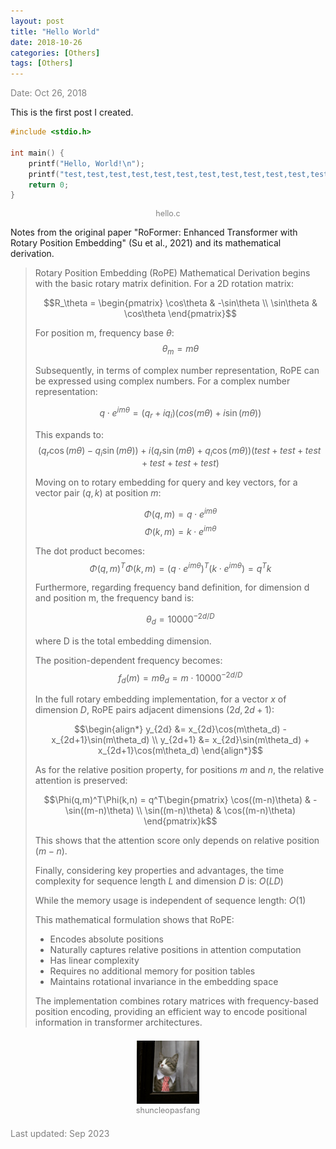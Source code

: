 ```yaml
---
layout: post
title: "Hello World"
date: 2018-10-26
categories: [Others]
tags: [Others]
---
```


<span style="color: gray;">Date: Oct 26, 2018</span>

This is the first post I created.

```c
#include <stdio.h>

int main() {
    printf("Hello, World!\n");
    printf("test,test,test,test,test,test,test,test,test,test,test,test,test,test,test,test,test,test,test,test!\n");
    return 0;
}
```
<span style="color: gray; font-size: 0.9em; max-width: 64%; margin-left: auto; margin-right: auto; line-height: 1.2em; display: block; text-align: center;">hello.c</span>

Notes from the original paper "RoFormer: Enhanced Transformer with Rotary Position Embedding" (Su et al., 2021) and its mathematical derivation.

> Rotary Position Embedding (RoPE) Mathematical Derivation begins with the basic rotary matrix definition. For a 2D rotation matrix:
>
> $$R_\theta = \begin{pmatrix} 
> \cos\theta & -\sin\theta \\
> \sin\theta & \cos\theta
> \end{pmatrix}$$
>
> For position m, frequency base $\theta$:
> $$\theta_m = m\theta$$
>
> Subsequently, in terms of complex number representation, RoPE can be expressed using complex numbers. For a complex number representation:
>
> $$q\cdot e^{im\theta} = (q_r + iq_i)(cos(m\theta) + i\sin(m\theta))$$
>
> This expands to:
> $$(q_r\cos(m\theta) - q_i\sin(m\theta)) + i(q_r\sin(m\theta) + q_i\cos(m\theta))(test+test+test+test+test+test)$$
>
> Moving on to rotary embedding for query and key vectors, for a vector pair $(q, k)$ at position $m$:
>
> $$\Phi(q, m) = q \cdot e^{im\theta}$$
> $$\Phi(k, m) = k \cdot e^{im\theta}$$
>
> The dot product becomes:
> $$\Phi(q,m)^T\Phi(k,m) = (q \cdot e^{im\theta})^T(k \cdot e^{im\theta}) = q^Tk$$
>
> Furthermore, regarding frequency band definition, for dimension d and position m, the frequency band is:
>
> $$\theta_d = 10000^{-2d/D}$$
>
> where D is the total embedding dimension.
>
> The position-dependent frequency becomes:
> $$f_d(m) = m\theta_d = m \cdot 10000^{-2d/D}$$
>
> In the full rotary embedding implementation, for a vector $x$ of dimension $D$, RoPE pairs adjacent dimensions $(2d,2d+1)$:
>
> $$\begin{align*}
> y_{2d} &= x_{2d}\cos(m\theta_d) - x_{2d+1}\sin(m\theta_d) \\
> y_{2d+1} &= x_{2d}\sin(m\theta_d) + x_{2d+1}\cos(m\theta_d)
> \end{align*}$$
>
> As for the relative position property, for positions $m$ and $n$, the relative attention is preserved:
>
> $$\Phi(q,m)^T\Phi(k,n) = q^T\begin{pmatrix}
> \cos((m-n)\theta) & -\sin((m-n)\theta) \\
> \sin((m-n)\theta) & \cos((m-n)\theta)
> \end{pmatrix}k$$
>
> This shows that the attention score only depends on relative position $(m-n)$.
>
> Finally, considering key properties and advantages, the time complexity for sequence length $L$ and dimension $D$ is: $O(LD)$
>
> While the memory usage is independent of sequence length: $O(1)$
>
> This mathematical formulation shows that RoPE:
>
> - Encodes absolute positions
> - Naturally captures relative positions in attention computation
> - Has linear complexity
> - Requires no additional memory for position tables
> - Maintains rotational invariance in the embedding space
>
> The implementation combines rotary matrices with frequency-based position encoding, providing an efficient way to encode positional information in transformer architectures.

<figure style="margin: 0; padding: 0; text-align: center; margin-top: 21px; margin-bottom: 21px;">
  <img src="/assets/images/hello-world/shuncleopasfang.jpg" alt="shuncleopasfang" style="width: 20%;" />
  <figcaption style="margin-top: 0; color: gray; font-size: 0.9em; max-width: 64%; margin-left: auto; margin-right: auto; line-height: 1.2em;">shuncleopasfang</figcaption>
</figure>

<span style="color: gray;">Last updated: Sep 2023</span>